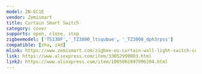 ```yaml
---
model: ZN-EC1E
vendor: Zemismart
title: Curtain Smart Switch
category: cover
supports: open, close, stop
zigbeemodel: ['TS130F','_TZ3000_ltiqubue', '_TZ3000_dph3rpss']
compatible: [zha, z4d]
mlink: https://www.zemismart.com/zigbee-eu-curtain-wall-light-switch-compatible-with-smartthing-hub-echo-plus-app-phone-voice-control-p0202-p0202.html
link: https://www.aliexpress.com/item/33052990003.html
link2: https://www.aliexpress.com/item/1005001997996204.html
---
```


